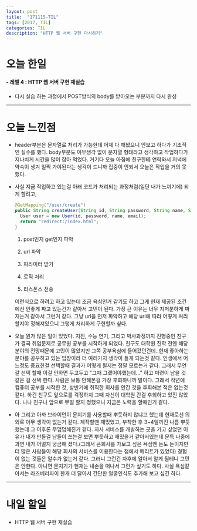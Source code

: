 ```yaml
---
layout: post
title:  "171115-TIL"
tags: [2017, TIL]
categories: TIL
description: "HTTP 웹 서버 구현 다시하기"
---
```


오늘 한일
========

#### - 레벨 4 : HTTP 웹 서버 구현 재실습  

  - 다시 실습 하는 과정에서 POST방식의 body를 받아오는 부분까지 다시 완성

---

오늘 느낀점
==========

- header부분은 문자열로 처리가 가능한데 어제 다 해봤으니 안보고 하다가 기초적인 실수를 했다. body부분도 아무생각 없이 문자열 형태라고 생각하고 작업하다가 지나치게 시간을 많이 잡아 먹었다. 거기다 오늘 아침에 친구한테 연락와서 저녁에 약속이 생겨 일찍 가야된다는 생각이 드니까 집중이 안되서 오늘은 작업을 거의 못했다.

- 사실 지금 작업하고 있는걸 아래 코드가 처리되는 과정처럼(일단 내가 느끼기에) 되게 할려고,  

  ```java
  @GetMapping("/user/create")
  public String createUser(String id, String password, String name, String email){
    User user = new User(id, password, name, email);
    return "redirect:/index.html";
  }
  ```

  1. post인지 get인지 파악  

  2. url 파악

  3. 파라미터 받기

  4. 로직 처리

  5. 리스폰스 전송  

  이런식으로 하려고 하고 있는데 조금 욕심인거 같기도 하고 그게 현재 제공된 조건에선 안좋게 짜고 있는건가 같아서 고민이 된다. 가장 큰 이유는 너무 지저분하게 짜지는거 같아서 그런거 같다. 그냥 url을 먼저 파악하고 해당 url에 따라 어떻게 처리할지야 정해져있으니 그렇게 처리하게 구현할까 싶다.

- 오늘 뭔가 많은 일이 있었다. 지진, 수능 연기, 그리고 박사과정까지 진행중인 친구가 결국 취업문제로 공무원 공부를 시작하게 되었다. 친구도 대학원 진학 전엔 해당 분야의 전망때문에 고민이 많았지만 그쪽 공부욕심에 들어갔던건데..현재 좋아하는 분야를 공부하고 있는 입장이라 더 여러가지 생각이 들게 되는것 같다. 인생에서 어느정도 중요한걸 선택할때 결과가 어떻게 될지는 정말 모르는거 같다. 그래서 무언갈 선택 할때 이걸 안하면 두고두고 "그때 그랬어야했는데..." 하고 미련이 남을 것 같은 걸 선택 한다. 사람은 보통 안해본걸 가장 후회하니까 말이다. 그래서 작년에 컴퓨터 공부를 시작한 것, 상반기에 취직한 회사를 안간 것을 후회해본 적은 없는것 같다. 하긴 친구도 앞으로를 걱정하지 그때 자신이 대학원 간걸 후회하고 있진 않았다. 나나 친구나 앞으로 무얼 할지 정했으니 지금은 노력을 할때인거 같다.  

- 아 그리고 아까 브라이언이 문지기를 사용할때 뿌듯하지 않냐고 했는데 현재로선 의외로 아무 생각이 없는거 같다. 제작할땐 재밌었고, 부착한 후 3~4일까진 나름 뿌듯했는데 그 이후론 무덤덤해진거 같다. 자사 서비스를 개발하는 곳을 가고 싶었던 이유가 내가 만들걸 남들이 쓰는걸 보면 뿌듯하고 재밌을거 같아서였는데 문득 나중에 과연 내가 어떨지 궁금해 졌다.(그래서 큰회사를 가보고 싶은 욕심엔 돈도 돈이지만 더 많은 사람들이 해당 회사의 서비스를 이용한다는 점에서 메리트가 있었다) 경험이 없는 것들은 알수가 없는거 같다. 그러니 그런건 차후에 알아서 알게 될테니 고민은 안한다. 아니면 문지기가 현재는 내손을 떠나서 그런가 싶기도 하다. 사실 욕심같아서는 라즈베리파이 한개 더 달아서 간단한 얼굴인식도 추가해 보고 싶긴 하다.  

---

내일 할일
=========

- HTTP 웹 서버 구현 재실습
